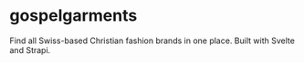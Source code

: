 # gospelgarments

Find all Swiss-based Christian fashion brands in one place. Built with Svelte and Strapi.
